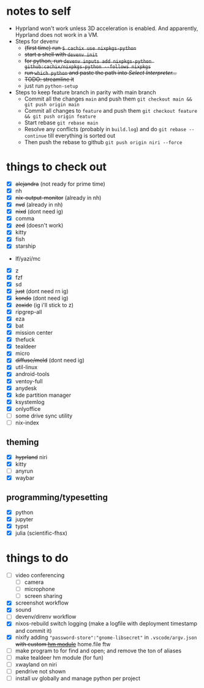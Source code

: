 # notes to self

- Hyprland won't work unless 3D acceleration is enabled. And apparently, Hyprland does not work in a VM.
- Steps for devenv
  - ~~(first time) run `$ cachix use nixpkgs-python`~~
  - ~~start a shell with `devenv init`~~
  - ~~for python, run `devenv inputs add nixpkgs-python github:cachix/nixpkgs-python --follows nixpkgs`~~
  - ~~run `which python` and paste the path into *Select Interpreter...*~~
  - ~~TODO: streamline it~~
  - just run `python-setup`
- Steps to keep feature branch in parity with main branch
  - Commit all the changes `main` and push them `git checkout main && git push origin main`
  - Commit all changes to `feature` and push them `git checkout feature && git push origin feature`
  - Start rebase `git rebase main`
  - Resolve any conflicts (probably in `build.log`) and do `git rebase --continue` till everything is sorted out
  - Then push the rebase to github `git push origin niri --force`

# things to check out

- [x] ~~alejandra~~ (not ready for prime time)
- [x] nh
- [x] ~~nix-output-monitor~~ (already in nh)
- [x] ~~nvd~~ (already in nh)
- [x] ~~nixd~~ (dont need ig)
- [x] comma
- [x] ~~zed~~ (doesn't work)
- [x] kitty
- [x] fish
- [x] starship
- lf/yazi/mc
- [x] z
- [x] fzf
- [x] sd
- [x] ~~just~~ (dont need rn ig)
- [x] ~~kondo~~ (dont need ig)
- [x] ~~zoxide~~ (ig i'll stick to z)
- [x] ripgrep-all
- [x] eza
- [x] bat
- [x] mission center
- [x] thefuck
- [x] tealdeer
- [x] micro
- [x] ~~diffuse/meld~~ (dont need ig)
- [x] util-linux
- [x] android-tools
- [x] ventoy-full
- [x] anydesk
- [x] kde partition manager
- [x] ksystemlog
- [x] onlyoffice
- [ ] some drive sync utility
- [ ] nix-index

## theming

- [x] ~~hyprland~~ niri
- [x] kitty
- [ ] anyrun
- [x] waybar

## programming/typesetting

- [x] python
- [x] jupyter
- [x] typst
- [x] julia (scientific-fhsx)

# things to do

- [ ] video conferencing
  - [ ] camera
  - [ ] microphone
  - [ ] screen sharing
- [x] screenshot workflow
- [x] sound
- [ ] devenv/direnv workflow
- [x] nixos-rebuild switch logging (make a logfile with deployment timestamp and commit it)
- [x] nixify adding `"password-store":"gnome-libsecret"` in `.vscode/argv.json` ~~with custom [hm module](https://github.com/nix-community/home-manager/issues/5990)~~ home.file ftw
- [ ] make program to for find and open; and remove the ton of aliases
- [ ] make tealdeer hm module (for fun)
- [ ] xwayland on niri
- [ ] pendrive not shown
- [ ] install uv globally and manage python per project